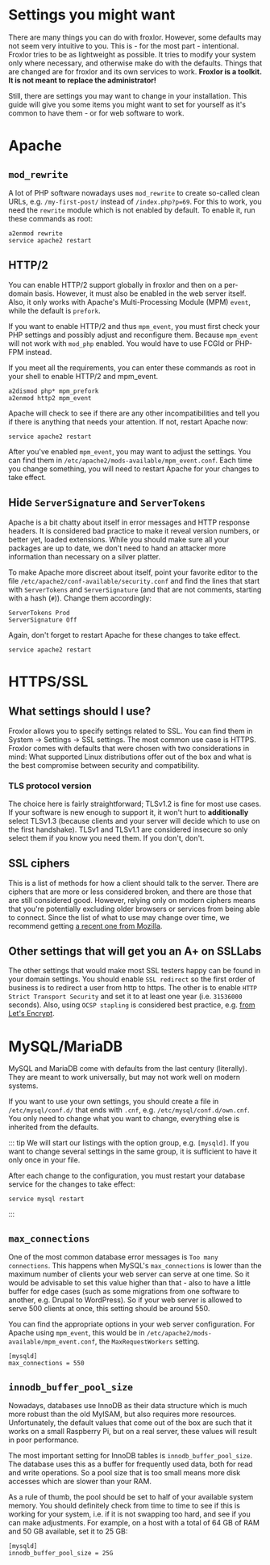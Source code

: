 # Settings you might want

There are many things you can do with froxlor. However, some defaults may not seem very intuitive to you. This is - for the most part - intentional. Froxlor tries to be as lightweight as possible. It tries to modify your system only where necessary, and otherwise make do with the defaults. Things that are changed are for froxlor and its own services to work. **Froxlor is a toolkit. It is not meant to replace the administrator!**

Still, there are settings you may want to change in your installation. This guide will give you some items you might want to set for yourself as it's common to have them - or for web software to work.

# Apache

## `mod_rewrite`
A lot of PHP software nowadays uses `mod_rewrite` to create so-called clean URLs, e.g. `/my-first-post/` instead of `/index.php?p=69`. For this to work, you need the `rewrite` module which is not enabled by default. To enable it, run these commands as root:
```shell
a2enmod rewrite
service apache2 restart
```

## HTTP/2
You can enable HTTP/2 support globally in froxlor and then on a per-domain basis. However, it must also be enabled in the web server itself. Also, it only works with Apache's Multi-Processing Module (MPM) `event`, while the default is `prefork`.

If you want to enable HTTP/2 and thus `mpm_event`, you must first check your PHP settings and possibly adjust and reconfigure them. Because `mpm_event` will not work with `mod_php` enabled. You would have to use FCGId or PHP-FPM instead.

If you meet all the requirements, you can enter these commands as root in your shell to enable HTTP/2 and mpm_event.
```shell
a2dismod php* mpm_prefork
a2enmod http2 mpm_event
```

Apache will check to see if there are any other incompatibilities and tell you if there is anything that needs your attention. If not, restart Apache now:
```shell
service apache2 restart
```

After you've enabled `mpm_event`, you may want to adjust the settings. You can find them in `/etc/apache2/mods-available/mpm_event.conf`. Each time you change something, you will need to restart Apache for your changes to take effect.

## Hide `ServerSignature` and `ServerTokens`
Apache is a bit chatty about itself in error messages and HTTP response headers. It is considered bad practice to make it reveal version numbers, or better yet, loaded extensions. While you should make sure all your packages are up to date, we don't need to hand an attacker more information than necessary on a silver platter.

To make Apache more discreet about itself, point your favorite editor to the file `/etc/apache2/conf-available/security.conf` and find the lines that start with `ServerTokens` and `ServerSignature` (and that are not comments, starting with a hash (`#`)). Change them accordingly:
```
ServerTokens Prod
ServerSignature Off
```

Again, don't forget to restart Apache for these changes to take effect.
```shell
service apache2 restart
```

# HTTPS/SSL

## What settings should I use?
Froxlor allows you to specify settings related to SSL. You can find them in System -> Settings -> SSL settings. The most common use case is HTTPS. Froxlor comes with defaults that were chosen with two considerations in mind: What supported Linux distributions offer out of the box and what is the best compromise between security and compatibility.

### TLS protocol version
The choice here is fairly straightforward; TLSv1.2 is fine for most use cases. If your software is new enough to support it, it won't hurt to **additionally** select TLSv1.3 (because clients and your server will decide which to use on the first handshake). TLSv1 and TLSv1.1 are considered insecure so only select them if you know you need them. If you don't, don't.

## SSL ciphers
This is a list of methods for how a client should talk to the server. There are ciphers that are more or less considered broken, and there are those that are still considered good. However, relying only on modern ciphers means that you're potentially excluding older browsers or services from being able to connect. Since the list of what to use may change over time, we recommend getting [a recent one from Mozilla](https://ssl-config.mozilla.org/).

## Other settings that will get you an A+ on SSLLabs
The other settings that would make most SSL testers happy can be found in your domain settings. You should enable `SSL redirect` so the first order of business is to redirect a user from http to https. The other is to enable `HTTP Strict Transport Security` and set it to at least one year (i.e. `31536000` seconds). Also, using `OCSP stapling` is considered best practice, e.g. [from Let's Encrypt](https://letsencrypt.org/docs/integration-guide/#implement-ocsp-stapling).

# MySQL/MariaDB
MySQL and MariaDB come with defaults from the last century (literally). They are meant to work universally, but may not work well on modern systems.

If you want to use your own settings, you should create a file in `/etc/mysql/conf.d/` that ends with `.cnf`, e.g. `/etc/mysql/conf.d/own.cnf`. You only need to change what you want to change, everything else is inherited from the defaults.

::: tip
We will start our listings with the option group, e.g. `[mysqld]`. If you want to change several settings in the same group, it is sufficient to have it only once in your file.

After each change to the configuration, you must restart your database service for the changes to take effect:
```shell
service mysql restart
```
:::

## `max_connections`
One of the most common database error messages is `Too many connections`. This happens when MySQL's `max_connections` is lower than the maximum number of clients your web server can serve at one time. So it would be advisable to set this value higher than that - also to have a little buffer for edge cases (such as some migrations from one software to another, e.g. Drupal to WordPress). So if your web server is allowed to serve 500 clients at once, this setting should be around 550.

You can find the appropriate options in your web server configuration. For Apache using `mpm_event`, this would be in `/etc/apache2/mods-available/mpm_event.conf`, the `MaxRequestWorkers` setting.
```
[mysqld]
max_connections = 550
```

## `innodb_buffer_pool_size`
Nowadays, databases use InnoDB as their data structure which is much more robust than the old MyISAM, but also requires more resources. Unfortunately, the default values that come out of the box are such that it works on a small Raspberry Pi, but on a real server, these values will result in poor performance.

The most important setting for InnoDB tables is `innodb_buffer_pool_size`. The database uses this as a buffer for frequently used data, both for read and write operations. So a pool size that is too small means more disk accesses which are slower than your RAM.

As a rule of thumb, the pool should be set to half of your available system memory. You should definitely check from time to time to see if this is working for your system, i.e. if it is not swapping too hard, and see if you can make adjustments. For example, on a host with a total of 64 GB of RAM and 50 GB available, set it to 25 GB:
```
[mysqld]
innodb_buffer_pool_size = 25G
```
